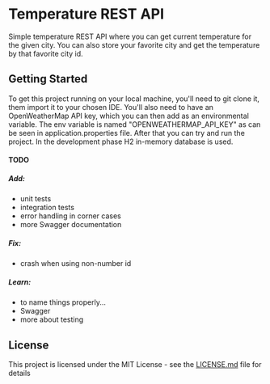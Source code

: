 # Temperature REST API

Simple temperature REST API where you can get current temperature for the given city.
You can also store your favorite city and get the temperature by that favorite city id.

## Getting Started

To get this project running on your local machine, you'll need to git clone it,
them import it to your chosen IDE. You'll also need to have an OpenWeatherMap API key,
which you can then add as an environmental variable. The env variable is named 
"OPENWEATHERMAP_API_KEY" as can be seen in application.properties file. After that
you can try and run the project. In the development phase H2 in-memory database is used.

#### TODO

##### Add:

* unit tests
* integration tests
* error handling in corner cases
* more Swagger documentation

##### Fix:

* crash when using non-number id

##### Learn:

* to name things properly...
* Swagger
* more about testing


## License

This project is licensed under the MIT License - see the [LICENSE.md](LICENSE.md) file for details
